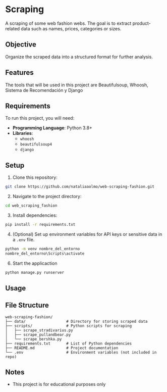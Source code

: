 # Scraping
A scraping of some web fashion webs. The goal is to extract product-related data such as names, prices, categories or sizes.

## Objective
Organize the scraped data into a structured format for further analysis.

## Features
The tools that will be used in this project are Beautifulsoup, Whoosh, Sistema de Recomendación y Django

## Requirements
To run this project, you will need:

- **Programming Language**: Python 3.8+
- **Libraries**:
  - `whoosh`
  - `beautifulsoup4`
  - `django`


## Setup
1. Clone this repository:
```bash
git clone https://github.com/nataliaaolmo/web-scraping-fashion.git
```
2. Navigate to the project directory:
```bash
cd web_scraping_fashion
```
3. Install dependencies:
```bash
pip install -r requirements.txt
```
4. (Optional) Set up environment variables for API keys or sensitive data in a `.env` file.
```bash
python -m venv nombre_del_entorno
nombre_del_entorno\Scripts\activate
```

6. Start the applicaction
```bash
python manage.py runserver
```

## Usage


## File Structure
```
web-scraping-fashion/
├── data/                  # Directory for storing scraped data
├── scripts/               # Python scripts for scraping
│   ├── scrape_stradivarius.py
│   ├── scrape_pullandbear.py
│   └── scrape_bershka.py
├── requirements.txt       # List of Python dependencies
├── README.md              # Project documentation
└── .env                   # Environment variables (not included in repo)
```

## Notes
- This project is for educational purposes only
